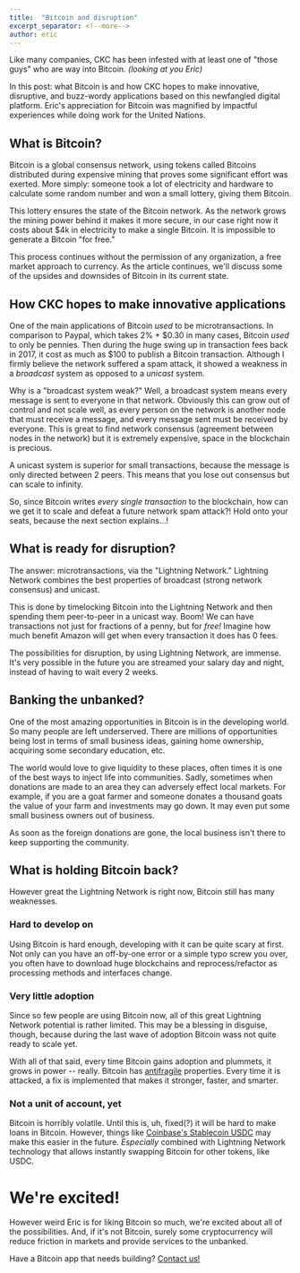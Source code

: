 ```yaml
---
title:  "Bitcoin and disruption"
excerpt_separator: <!--more-->
author: eric
---
```


Like many companies, CKC has been infested with at least one of "those guys" who are way into Bitcoin. _(looking at you Eric)_

In this post: what Bitcoin is and how CKC hopes to make innovative, disruptive, and buzz-wordy applications
based on this newfangled digital platform. Eric's appreciation for Bitcoin was magnified by impactful experiences while doing work
for the United Nations.

<!--more-->


## What is Bitcoin?

Bitcoin is a global consensus network, using tokens called Bitcoins distributed during expensive mining that proves some significant
effort was exerted. More simply: someone took a lot of electricity and hardware to calculate some random number and won a small lottery,
giving them Bitcoin.

This lottery ensures the state of the Bitcoin network. As the network grows the mining power behind it makes it more secure, in our case
right now it costs about $4k in electricity to make a single Bitcoin. It is impossible to generate a Bitcoin "for free."

This process continues without the permission of any organization, a free market approach to currency. As the article continues, we'll discuss
some of the upsides and downsides of Bitcoin in its current state.


## How CKC hopes to make innovative applications


One of the main applications of Bitcoin _used_ to be microtransactions. In comparison to Paypal, which takes 2% + $0.30 in many cases, Bitcoin
_used_ to only be pennies. Then during the huge swing up in transaction fees back in 2017, it cost as much as $100 to publish a Bitcoin
transaction. Although I firmly believe the network suffered a spam attack, it showed a weakness in a _broadcast_ system as opposed to a _unicast_
system.

Why is a "broadcast system weak?" Well, a broadcast system means every message is sent to everyone in that network. Obviously this can grow out of
control and not scale well, as every person on the network is another node that must receive a message, and every message sent must be received
by everyone. This is great to find network consensus (agreement between nodes in the network) but it is extremely expensive, space in the blockchain
is precious.

A unicast system is superior for small transactions, because the message is only directed between 2 peers. This means that you lose out consensus
but can scale to infinity.

So, since Bitcoin writes _every single transaction_ to the blockchain, how can we get it to scale and defeat a future network spam attack?! Hold
onto your seats, because the next section explains...!


## What is ready for disruption?

The answer: microtransactions, via the "Lightning Network." Lightning Network combines the best properties of broadcast (strong network consensus) and unicast.


This is done by timelocking Bitcoin into the Lightning Network and then spending them peer-to-peer in a unicast way. Boom! We can have transactions
not just for fractions of a penny, but for _free!_ Imagine how much benefit Amazon will get when every transaction it does has 0 fees.

The possibilities for disruption, by using Lightning Network, are immense. It's very possible in the future you are streamed your salary
day and night, instead of having to wait every 2 weeks.


## Banking the unbanked?

One of the most amazing opportunities in Bitcoin is in the developing world. So many people are left underserved. There are millions of opportunities
being lost in terms of small business ideas, gaining home ownership, acquiring some secondary education, etc.

The world would love to give liquidity to these places, often times it is one of the best ways to inject life into communities. Sadly, sometimes
when donations are made to an area they can adversely effect local markets. For example, if you are a goat farmer and someone donates a thousand
goats the value of your farm and investments may go down. It may even put some small business owners out of business.

As soon as the foreign donations are gone, the local business isn't there to keep supporting the community.



## What is holding Bitcoin back?

However great the Lightning Network is right now, Bitcoin still has many weaknesses.

### Hard to develop on

Using Bitcoin is hard enough, developing with it can be quite scary at first. Not only can you have an off-by-one error or a simple typo screw you
over, you often have to download huge blockchains and reprocess/refactor as processing methods and interfaces change.

### Very little adoption

Since so few people are using Bitcoin now, all of this great Lightning Network potential is rather limited. This may be a blessing in disguise, though,
because during the last wave of adoption Bitcoin wass not quite ready to scale yet.

With all of that said, every time Bitcoin gains adoption and plummets, it grows in power -- really. Bitcoin has
[antifragile](https://en.wikipedia.org/wiki/Antifragile) properties. Every time it is attacked, a fix is implemented that makes it stronger, faster,
and smarter.

### Not a unit of account, yet

Bitcoin is horribly volatile. Until this is, uh, fixed(?) it will be hard to make loans in Bitcoin. However, things like
[Coinbase's Stablecoin USDC](https://www.coinbase.com/usdc) may make this easier in the future. _Especially_ combined with Lightning Network
technology that allows instantly swapping Bitcoin for other tokens, like USDC.


# We're excited!

However weird Eric is for liking Bitcoin so much, we're excited about all of the possibilities. And, if it's not Bitcoin, surely some
cryptocurrency will reduce friction in markets and provide services to the unbanked.

Have a Bitcoin app that needs building? [Contact us!](mailto:hello@ckcollab.com)
